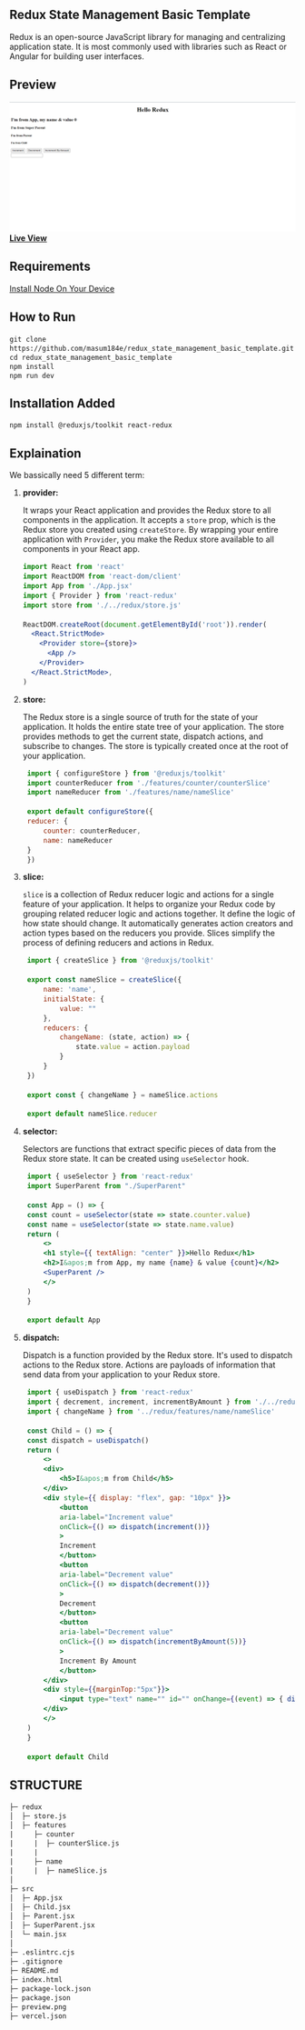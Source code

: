## Redux State Management Basic Template

<p textAlign="justify">Redux is an open-source JavaScript library for managing and centralizing application state. It is most commonly used with libraries such as React or Angular for building user interfaces. </p>

## Preview
<img src="https://github.com/masum184e/redux_state_management_basic_template/blob/main/preview.png" >
<a href="https://redux-state-management-basic-template.vercel.app/"><b>Live View</b></a>

## Requirements

[Install Node On Your Device](https://nodejs.org/)

## How to Run

```
git clone https://github.com/masum184e/redux_state_management_basic_template.git
cd redux_state_management_basic_template
npm install
npm run dev
```

## Installation Added

```
npm install @reduxjs/toolkit react-redux
```
## Explaination

<p> We bassically need 5 different term:</p>

1. **provider:**

   It wraps your React application and provides the Redux store to all components in the application. It accepts a `store` prop, which is the Redux store you created using `createStore`. By wrapping your entire application with `Provider`, you make the Redux store available to all components in your React app.

   ```jsx
   import React from 'react'
   import ReactDOM from 'react-dom/client'
   import App from './App.jsx'
   import { Provider } from 'react-redux'
   import store from './../redux/store.js'

   ReactDOM.createRoot(document.getElementById('root')).render(
     <React.StrictMode>
       <Provider store={store}>
         <App />
       </Provider>
     </React.StrictMode>,
   )

2. **store:**

    The Redux store is a single source of truth for the state of your application. It holds the entire state tree of your application. The store provides methods to get the current state, dispatch actions, and subscribe to changes. The store is typically created once at the root of your application.

   ```jsx
    import { configureStore } from '@reduxjs/toolkit'
    import counterReducer from './features/counter/counterSlice'
    import nameReducer from './features/name/nameSlice'

    export default configureStore({
    reducer: {
        counter: counterReducer,
        name: nameReducer
    }
    })

3. **slice:**

    `slice` is a collection of Redux reducer logic and actions for a single feature of your application. It helps to organize your Redux code by grouping related reducer logic and actions together. It define the logic of how state should change. It automatically generates action creators and action types based on the reducers you provide. Slices simplify the process of defining reducers and actions in Redux.

   ```jsx
    import { createSlice } from '@reduxjs/toolkit'

    export const nameSlice = createSlice({
        name: 'name',
        initialState: {
            value: ""
        },
        reducers: {
            changeName: (state, action) => {
                state.value = action.payload
            }
        }
    })

    export const { changeName } = nameSlice.actions

    export default nameSlice.reducer

4. **selector:**

    Selectors are functions that extract specific pieces of data from the Redux store state. It can be created using `useSelector` hook.

   ```jsx
    import { useSelector } from 'react-redux'
    import SuperParent from "./SuperParent"

    const App = () => {
    const count = useSelector(state => state.counter.value)
    const name = useSelector(state => state.name.value)
    return (
        <>
        <h1 style={{ textAlign: "center" }}>Hello Redux</h1>
        <h2>I&apos;m from App, my name {name} & value {count}</h2>
        <SuperParent />
        </>
    )
    }

    export default App

5. **dispatch:**

    Dispatch is a function provided by the Redux store. It's used to dispatch actions to the Redux store. Actions are payloads of information that send data from your application to your Redux store.

   ```jsx
    import { useDispatch } from 'react-redux'
    import { decrement, increment, incrementByAmount } from './../redux/features/counter/counterSlice'
    import { changeName } from '../redux/features/name/nameSlice'

    const Child = () => {
    const dispatch = useDispatch()
    return (
        <>
        <div>
            <h5>I&apos;m from Child</h5>
        </div>
        <div style={{ display: "flex", gap: "10px" }}>
            <button
            aria-label="Increment value"
            onClick={() => dispatch(increment())}
            >
            Increment
            </button>
            <button
            aria-label="Decrement value"
            onClick={() => dispatch(decrement())}
            >
            Decrement
            </button>
            <button
            aria-label="Decrement value"
            onClick={() => dispatch(incrementByAmount(5))}
            >
            Increment By Amount
            </button>
        </div>
        <div style={{marginTop:"5px"}}>
            <input type="text" name="" id="" onChange={(event) => { dispatch(changeName(event.target.value)) }} />
        </div>
        </>
    )
    }

    export default Child

## STRUCTURE

```
├─ redux
│  ├─ store.js
│  ├─ features
|     ├─ counter
|     |  ├─ counterSlice.js
|     |
|     ├─ name
|     |  ├─ nameSlice.js
│
├─ src
│  ├─ App.jsx
│  ├─ Child.jsx
│  ├─ Parent.jsx
│  ├─ SuperParent.jsx
│  └─ main.jsx
│
├─ .eslintrc.cjs
├─ .gitignore
├─ README.md
├─ index.html
├─ package-lock.json
├─ package.json
├─ preview.png
├─ vercel.json
```

